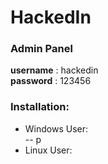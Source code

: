 # HackedIn
### Admin Panel
**username** : hackedin<br/>
**password** : 123456


### Installation:
- Windows User:<br/>
-- p
- Linux User:

